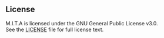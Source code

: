 ## License

M.I.T.A is licensed under the GNU General Public License v3.0.  
See the [LICENSE](./LICENSE) file for full license text.
